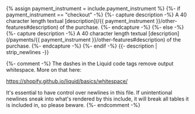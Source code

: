 {% assign payment_instrument = include.payment_instrument %}
{%- if payment_instrument == "checkout" -%}
{%- capture description -%}
    A 40 character length textual [description](/{{ payment_instrument }}/other-features#description) of the purchase.
{%- endcapture -%}
{%- else -%}
{%- capture description -%}
    A 40 character length textual [description](/payments/{{ payment_instrument }}/other-features#description) of the purchase.
{%- endcapture -%}
{%- endif -%}
{{- description | strip_newlines -}}

{%- comment -%}
The dashes in the Liquid code tags remove output whitespace. More on that here:

https://shopify.github.io/liquid/basics/whitespace/

It's essential to have control over newlines in this file. If unintentional
newlines sneak into what's rendered by this include, it will break all tables
it is included in, so please beware.
{%- endcomment -%}
